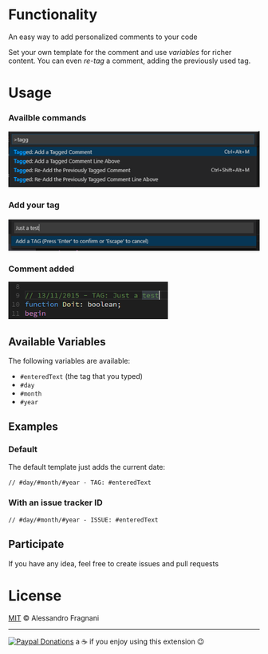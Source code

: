 # Functionality

An easy way to add personalized comments to your code

Set your own template for the comment and use _variables_ for richer content. You can even _re-tag_ a comment, adding the previously used tag.

# Usage

### Availble commands

![Commands](images/tagged-comment-commands.png)

### Add your tag

![Add Tag](images/tagged-comment-add-tag.png)

### Comment added

![Comment Added](images/tagged-comment-comment-added.png)

## Available Variables

The following variables are available:

- `#enteredText` (the tag that you typed)
- `#day`
- `#month`
- `#year`

## Examples

### Default

The default template just adds the current date:

```
// #day/#month/#year - TAG: #enteredText
```

### With an issue tracker ID

```
// #day/#month/#year - ISSUE: #enteredText
```

## Participate

If you have any idea, feel free to create issues and pull requests

# License

[MIT](LICENSE.md) &copy; Alessandro Fragnani

---

[![Paypal Donations](https://www.paypalobjects.com/en_US/i/btn/btn_donate_SM.gif)](https://www.paypal.com/cgi-bin/webscr?cmd=_donations&business=EP57F3B6FXKTU&lc=US&item_name=Alessandro%20Fragnani&item_number=vscode%20extensions&currency_code=USD&bn=PP%2dDonationsBF%3abtn_donate_SM%2egif%3aNonHosted) a :coffee: if you enjoy using this extension :wink: